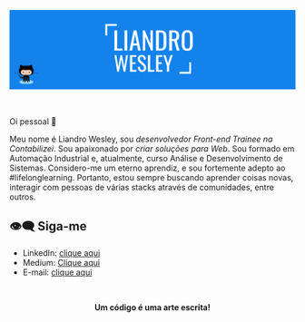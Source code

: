 <p align="center">
    <img src="./template.png" />
</p>

<br>

Oi pessoal 👋

Meu nome é Liandro Wesley, sou *desenvolvedor Front-end Trainee na Contabilizei*. Sou apaixonado por *criar soluções para Web*. Sou formado em Automação Industrial e, atualmente, curso Análise e Desenvolvimento de Sistemas. Considero-me um eterno aprendiz, e sou fortemente adepto ao #lifelonglearning. Portanto, estou sempre buscando aprender coisas novas, interagir com pessoas de várias stacks através de comunidades, entre outros.

## 👁‍🗨 Siga-me

- LinkedIn: [clique aqui](https://linkedin.com/in/liandro-wesley)
- Medium: [Clique aqui](https://medium.com/@liandro.silva1012)
- E-mail: [clique aqui](liandro.silva1012@gmail.com)

<br>

<p align="center"><strong>Um código é uma arte escrita!</strong></p>


<br>
    
